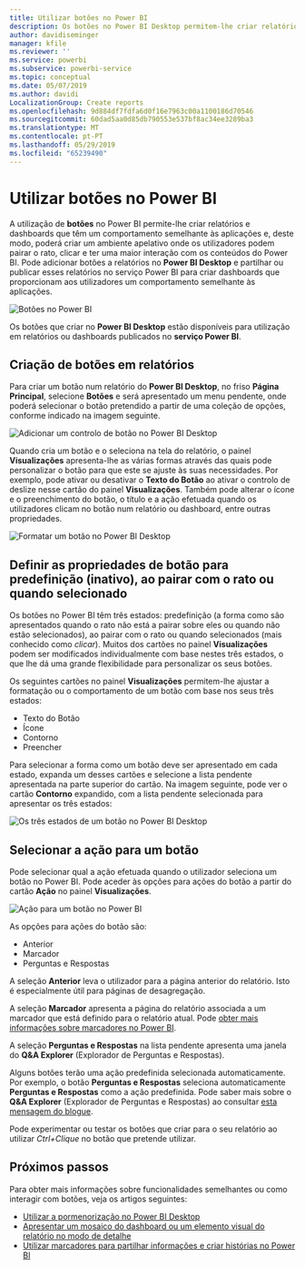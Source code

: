 ```yaml
---
title: Utilizar botões no Power BI
description: Os botões no Power BI Desktop permitem-lhe criar relatórios e dashboards que têm um comportamento semelhante às aplicações, o que aumenta a interação com os utilizadores
author: davidiseminger
manager: kfile
ms.reviewer: ''
ms.service: powerbi
ms.subservice: powerbi-service
ms.topic: conceptual
ms.date: 05/07/2019
ms.author: davidi
LocalizationGroup: Create reports
ms.openlocfilehash: 9d884df7fdfa6d0f16e7963c00a1100186d70546
ms.sourcegitcommit: 60dad5aa0d85db790553e537bf8ac34ee3289ba3
ms.translationtype: MT
ms.contentlocale: pt-PT
ms.lasthandoff: 05/29/2019
ms.locfileid: "65239490"
---
```

# <a name="using-buttons-in-power-bi"></a>Utilizar botões no Power BI
A utilização de **botões** no Power BI permite-lhe criar relatórios e dashboards que têm um comportamento semelhante às aplicações e, deste modo, poderá criar um ambiente apelativo onde os utilizadores podem pairar o rato, clicar e ter uma maior interação com os conteúdos do Power BI. Pode adicionar botões a relatórios no **Power BI Desktop** e partilhar ou publicar esses relatórios no serviço Power BI para criar dashboards que proporcionam aos utilizadores um comportamento semelhante às aplicações.

![Botões no Power BI](media/desktop-buttons/desktop-buttons_01.png)

Os botões que criar no **Power BI Desktop** estão disponíveis para utilização em relatórios ou dashboards publicados no **serviço Power BI**.

## <a name="creating-buttons-in-reports"></a>Criação de botões em relatórios
Para criar um botão num relatório do **Power BI Desktop**, no friso **Página Principal**, selecione **Botões** e será apresentado um menu pendente, onde poderá selecionar o botão pretendido a partir de uma coleção de opções, conforme indicado na imagem seguinte. 

![Adicionar um controlo de botão no Power BI Desktop](media/desktop-buttons/desktop-buttons_02.png)

Quando cria um botão e o seleciona na tela do relatório, o painel **Visualizações** apresenta-lhe as várias formas através das quais pode personalizar o botão para que este se ajuste às suas necessidades. Por exemplo, pode ativar ou desativar o **Texto do Botão** ao ativar o controlo de deslize nesse cartão do painel **Visualizações**. Também pode alterar o ícone e o preenchimento do botão, o título e a ação efetuada quando os utilizadores clicam no botão num relatório ou dashboard, entre outras propriedades.

![Formatar um botão no Power BI Desktop](media/desktop-buttons/desktop-buttons_03.png)

## <a name="set-button-properties-when-idle-hovered-over-or-selected"></a>Definir as propriedades de botão para predefinição (inativo), ao pairar com o rato ou quando selecionado

Os botões no Power BI têm três estados: predefinição (a forma como são apresentados quando o rato não está a pairar sobre eles ou quando não estão selecionados), ao pairar com o rato ou quando selecionados (mais conhecido como *clicar*). Muitos dos cartões no painel **Visualizações** podem ser modificados individualmente com base nestes três estados, o que lhe dá uma grande flexibilidade para personalizar os seus botões.

Os seguintes cartões no painel **Visualizações** permitem-lhe ajustar a formatação ou o comportamento de um botão com base nos seus três estados:

* Texto do Botão
* Ícone
* Contorno
* Preencher

Para selecionar a forma como um botão deve ser apresentado em cada estado, expanda um desses cartões e selecione a lista pendente apresentada na parte superior do cartão. Na imagem seguinte, pode ver o cartão **Contorno** expandido, com a lista pendente selecionada para apresentar os três estados:

![Os três estados de um botão no Power BI Desktop](media/desktop-buttons/desktop-buttons_04.png)


## <a name="select-the-action-for-a-button"></a>Selecionar a ação para um botão

Pode selecionar qual a ação efetuada quando o utilizador seleciona um botão no Power BI. Pode aceder às opções para ações do botão a partir do cartão **Ação** no painel **Visualizações**.

![Ação para um botão no Power BI](media/desktop-buttons/desktop-buttons_05.png)

As opções para ações do botão são:

* Anterior
* Marcador
* Perguntas e Respostas

A seleção **Anterior** leva o utilizador para a página anterior do relatório. Isto é especialmente útil para páginas de desagregação.

A seleção **Marcador** apresenta a página do relatório associada a um marcador que está definido para o relatório atual. Pode [obter mais informações sobre marcadores no Power BI](desktop-bookmarks.md). 

A seleção **Perguntas e Respostas** na lista pendente apresenta uma janela do **Q&A Explorer** (Explorador de Perguntas e Respostas). 

Alguns botões terão uma ação predefinida selecionada automaticamente. Por exemplo, o botão **Perguntas e Respostas** seleciona automaticamente **Perguntas e Respostas** como a ação predefinida. Pode saber mais sobre o **Q&A Explorer** (Explorador de Perguntas e Respostas) ao consultar [esta mensagem do blogue](https://powerbi.microsoft.com/blog/power-bi-desktop-april-2018-feature-summary/#Q&AExplorer).

Pode experimentar ou testar os botões que criar para o seu relatório ao utilizar *Ctrl+Clique* no botão que pretende utilizar. 

## <a name="next-steps"></a>Próximos passos
Para obter mais informações sobre funcionalidades semelhantes ou como interagir com botões, veja os artigos seguintes:

* [Utilizar a pormenorização no Power BI Desktop](desktop-drillthrough.md)
* [Apresentar um mosaico do dashboard ou um elemento visual do relatório no modo de detalhe](consumer/end-user-focus.md)
* [Utilizar marcadores para partilhar informações e criar histórias no Power BI](desktop-bookmarks.md)

